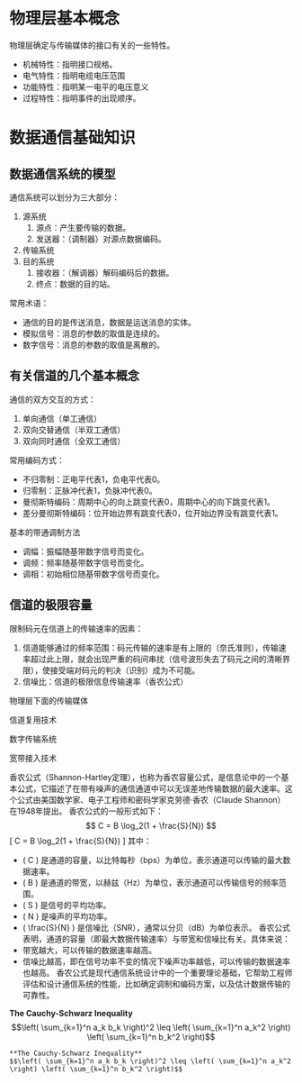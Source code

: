 # 物理层基本概念

物理层确定与传输媒体的接口有关的一些特性。

- 机械特性：指明接口规格。
- 电气特性：指明电缆电压范围
- 功能特性：指明某一电平的电压意义
- 过程特性：指明事件的出现顺序。

# 数据通信基础知识

## 数据通信系统的模型

通信系统可以划分为三大部分：

1. 源系统
   1. 源点：产生要传输的数据。
   2. 发送器：（调制器）对源点数据编码。
2. 传输系统
3. 目的系统
   1. 接收器：（解调器）解码编码后的数据。
   2. 终点：数据的目的站。

常用术语：

- 通信的目的是传送消息，数据是运送消息的实体。
- 模拟信号：消息的参数的取值是连续的。
- 数字信号：消息的参数的取值是离散的。

## 有关信道的几个基本概念

通信的双方交互的方式：

1. 单向通信（单工通信）
2. 双向交替通信（半双工通信）
3. 双向同时通信（全双工通信）

常用编码方式：

- 不归零制：正电平代表1，负电平代表0。
- 归零制：正脉冲代表1，负脉冲代表0。
- 曼彻斯特编码：周期中心的向上跳变代表0，周期中心的向下跳变代表1。
- 差分曼彻斯特编码：位开始边界有跳变代表0，位开始边界没有跳变代表1。

基本的带通调制方法

- 调幅：振幅随基带数字信号而变化。
- 调频：频率随基带数字信号而变化。
- 调相：初始相位随基带数字信号而变化。

## 信道的极限容量

限制码元在信道上的传输速率的因素：

1. 信道能够通过的频率范围：码元传输的速率是有上限的（奈氏准则），传输速率超过此上限，就会出现严重的码间串扰（信号波形失去了码元之间的清晰界限），使接受端对码元的判决（识别）成为不可能。
2. 信噪比：信道的极限信息传输速率（香农公式）

物理层下面的传输媒体

信道复用技术

数字传输系统

宽带接入技术







香农公式（Shannon-Hartley定理），也称为香农容量公式，是信息论中的一个基本公式，它描述了在带有噪声的通信通道中可以无误差地传输数据的最大速率。这个公式由美国数学家、电子工程师和密码学家克劳德·香农（Claude Shannon）在1948年提出。
香农公式的一般形式如下：
$$
C = B \log_2(1 + \frac{S}{N})
$$
\[ C = B \log_2(1 + \frac{S}{N}) \]
其中：

- \( C \) 是通道的容量，以比特每秒（bps）为单位，表示通道可以传输的最大数据速率。
- \( B \) 是通道的带宽，以赫兹（Hz）为单位，表示通道可以传输信号的频率范围。
- \( S \) 是信号的平均功率。
- \( N \) 是噪声的平均功率。
- \( \frac{S}{N} \) 是信噪比（SNR），通常以分贝（dB）为单位表示。
香农公式表明，通道的容量（即最大数据传输速率）与带宽和信噪比有关。具体来说：
- 带宽越大，可以传输的数据速率越高。
- 信噪比越高，即在信号功率不变的情况下噪声功率越低，可以传输的数据速率也越高。
香农公式是现代通信系统设计中的一个重要理论基础，它帮助工程师评估和设计通信系统的性能，比如确定调制和编码方案，以及估计数据传输的可靠性。



**The Cauchy-Schwarz Inequality**
$$\left( \sum_{k=1}^n a_k b_k \right)^2 \leq \left( \sum_{k=1}^n a_k^2 \right) \left( \sum_{k=1}^n b_k^2 \right)$$

```text
**The Cauchy-Schwarz Inequality**
$$\left( \sum_{k=1}^n a_k b_k \right)^2 \leq \left( \sum_{k=1}^n a_k^2 \right) \left( \sum_{k=1}^n b_k^2 \right)$$
```